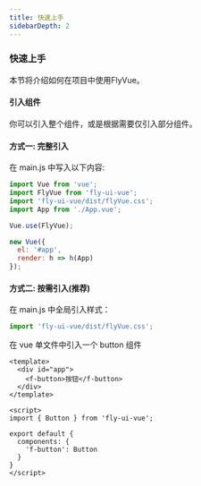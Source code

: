 ```yaml
---
title: 快速上手
sidebarDepth: 2
---
```


### 快速上手

本节将介绍如何在项目中使用FlyVue。

#### 引入组件

你可以引入整个组件，或是根据需要仅引入部分组件。

#### 方式一: 完整引入

在 main.js 中写入以下内容:

```js
import Vue from 'vue';
import FlyVue from 'fly-ui-vue';
import 'fly-ui-vue/dist/flyVue.css';
import App from './App.vue';

Vue.use(FlyVue);

new Vue({
  el: '#app',
  render: h => h(App)
});
```

#### 方式二: 按需引入(推荐)

在 main.js 中全局引入样式：

```js
import 'fly-ui-vue/dist/flyVue.css';
```

在 vue 单文件中引入一个 button 组件

```vue
<template>
  <div id="app">
    <f-button>按钮</f-button>
  </div>
</template>

<script>
import { Button } from 'fly-ui-vue';

export default {
  components: {
    'f-button': Button
  }
}
</script>
```

<!-- #### 方式三: 通过CDN引入 -->

